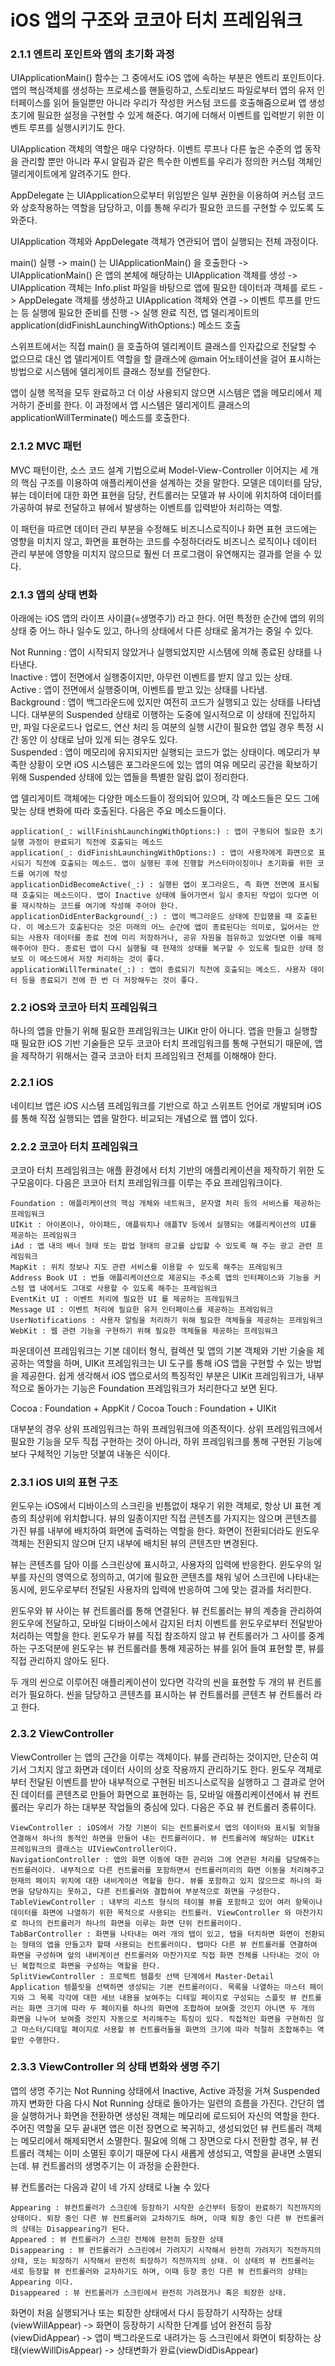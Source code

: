 # iOS 앱의 구조와 코코아 터치 프레임워크

### 2.1.1 엔트리 포인트와 앱의 초기화 과정

UIApplicationMain() 함수는 그 중에서도 iOS 앱에 속하는 부분은 엔트리 포인트이다. 앱의 핵심객체를 생성하는 프로세스를 핸들링하고, 스토리보드 파일로부터 앱의 유저 인터페이스를 읽어 들일뿐만 아니라 우리가 작성한 커스텀 코드를 호출해줌으로써 앱 생성 초기에 필요한 설정을 구현할 수 있게 해준다. 여기에 더해서 이벤트를 입력받기 위한 이벤트 루프를 실행시키기도 한다. 

UIApplication 객체의 역할은 매우 다양하다. 이벤트 루프나 다른 높은 수준의 앱 동작을 관리할 뿐만 아니라 푸시 알림과 같은 특수한 이벤트를 우리가 정의한 커스텀 객체인 델리게이트에게 알려주기도 한다. 

AppDelegate 는 UIApplication으로부터 위임받은 일부 권한을 이용하여 커스텀 코드와 상호작용하는 역할을 담당하고, 이를 통해 우리가 필요한 코드를 구현할 수 있도록 도와준다.

UIApplication 객체와 AppDelegate 객체가 연관되어 앱이 실행되는 전체 과정이다.

main() 실행 -> main() 는 UIApplicationMain() 을 호출한다 -> UIApplicationMain() 은 앱의 본체에 해당하는 UIApplication 객체를 생성 -> UIApplication 객체는 Info.plist 파일을 바탕으로 앱에 필요한 데이터과 객체를 로드 -> AppDelegate 객체를 생성하고 UIApplication 객체와 연결 -> 이벤트 루프를 만드는 등 실행에 필요한 준비를 진행 -> 실행 완료 직전, 앱 델리게이트의 application(didFinishLaunchingWithOptions:) 메소드 호출

스위프트에서는 직접 main() 을 호출하여 델리케이트 클래스를 인자값으로 전달할 수 없으므로 대신 앱 델리게이트 역할을 할 클래스에 @main 어노테이션을 걸어 표시하는 방법으로 시스템에 델리게이트 클래스 정보를 전달한다. 

앱이 실행 목적을 모두 완료하고 더 이상 사용되지 않으면 시스템은 앱을 메모리에서 제거하기 준비를 한다. 이 과정에서 앱 시스템은 델리게이트 클래스의 applicationWillTerminate() 메소드를 호출한다. 

 ### 2.1.2 MVC 패턴
 
 MVC 패턴이란, 소스 코드 설계 기법으로써 Model-View-Controller 이어지는 세 개의 핵심 구조를 이용하여 애플리케이션을 설계하는 것을 말한다. 모델은 데이터를 담당, 뷰는 데이터에 대한 화면 표현을 담당, 컨트롤러는 모델과 뷰 사이에 위치하여 데이터를 가공하여 뷰로 전달하고 뷰에서 발생하는 이벤트를 입력받아 처리하는 역할.
 
 이 패턴을 따르면 데이터 관리 부분을 수정해도 비즈니스로직이나 화면 표현 코드에는 영향을 미치지 않고, 화면을 표현하는 코드를 수정하더라도 비즈니스 로직이나 데이터 관리 부분에 영향을 미치지 않으므로 훨씬 더 프로그램이 유연해지는 결과를 얻을 수 있다.
 
 ### 2.1.3 앱의 상태 변화
 
아래에는 iOS 앱의 라이프 사이클(=생명주기) 라고 한다. 어떤 특정한 순간에 앱의 위의 상태 중 어느 하나 일수도 있고, 하나의 상태에서 다른 상태로 옮겨가는 중일 수 있다.

Not Running : 앱이 시작되지 않았거나 실행되었지만 시스템에 의해 종료된 상태를 나타낸다.  
Inactive : 앱이 전면에서 실행중이지만, 아무런 이벤트를 받지 않고 있는 상태.  
Active : 앱이 전면에서 실행중이며, 이벤트를 받고 있는 상태를 나타냄.  
Background : 앱이 백그라운드에 있지만 여전히 코드가 실행되고 있는 상태를 나타냅니다. 대부분의 Suspended 상태로 이행하는 도중에 일시적으로 이 상태에 진입하지만, 파일 다운로드나 업로드, 연산 처리 등 여분의 실행 시간이 필요한 앱일 경우 특정 시간 동안 이 상태로 남아 있게 되는 경우도 있다.  
Suspended : 앱이 메모리에 유지되지만 실행되는 코드가 없는 상태이다. 메모리가 부족한 상황이 오면 iOS 시스템은 포그라운드에 있는 앱의 여유 메모리 공간을 확보하기 위해 Suspended 상태에 있는 앱들을 특별한 알림 없이 정리한다. 

앱 델리게이트 객체에는 다양한 메소드들이 정의되어 있으며, 각 메소드들은 모드 그에 맞는 상태 변화에 따라 호출된다. 다음은 주요 메소드들이다.

    application(_: willFinishLaunchingWithOptions:) : 앱이 구동되어 필요한 초기 실행 과정이 완료되기 직전에 호출되는 메소드 
    application(_: didFinishLaunchingWithOptions:) : 앱이 사용자에게 화면으로 표시되기 직전에 호출되는 메소드. 앱이 실행된 후에 진행할 커스터마이징이나 초기화를 위한 코드를 여기에 작성 
    applicationDidBecomeActive(_:) : 실행된 앱이 포그라운드, 즉 화면 전면에 표시될 때 호출되는 메소드이다. 앱이 Inactive 상태에 들어가면서 일시 중지된 작업이 있다면 이를 재시작하는 코드를 여기에 작성해 주어야 한다.  
    applicationDidEnterBackground(_:) : 앱이 백그라운드 상태에 진입했을 때 호출된다. 이 메소드가 호출된다는 것은 미래의 어느 순간에 앱이 종료된다는 의미로, 잃어서는 안 되는 사용자 데이터를 종료 전에 미리 저장하거나, 공유 자원을 점유하고 있었다면 이를 해제해주어야 한다. 종료된 앱이 다시 실행될 때 현재의 상태를 복구할 수 있도록 필요한 상태 정보도 이 메소드에서 저장 처리하는 것이 좋다. 
    applicationWillTerminate(_:) : 앱이 종료되기 직전에 호출되는 메소드. 사용자 데이터 등을 종료되기 전에 한 번 더 저장해두는 것이 좋다.

### 2.2 iOS와 코코아 터치 프레임워크

하나의 앱을 만들기 위해 필요한 프레임워크는 UIKit 만이 아니다. 앱을 만들고 실행할 때 필요한 iOS 기반 기술들은 모두 코코아 터치 프레임워크를 통해 구현되기 때문에, 앱을 제작하기 위해서는 결국 코코아 터치 프레임워크 전체를 이해해야 한다.

### 2.2.1 iOS

네이티브 앱은 iOS 시스템 프레임워크를 기반으로 하고 스위프트 언어로 개발되며 iOS 를 통해 직접 실행되는 앱을 말한다. 비교되는 개념으로 웹 앱이 있다. 

### 2.2.2 코코아 터치 프레임워크

코코아 터치 프레임워크는 애플 환경에서 터치 기반의 애플리케이션을 제작하기 위한 도구모음이다. 다음은 코코아 터치 프레임워크를 이루는 주요 프레임워크이다.

    Foundation : 애플리케이션의 핵심 개체와 네트워크, 문자열 처리 등의 서비스를 제공하는 프레임워크
    UIKit : 아이폰이나, 아이패드, 애플워치나 애플TV 등에서 실행되는 애플리케이션의 UI를 제공하는 프레임워크
    iAd : 앱 내의 배너 형태 또는 팝업 형태의 광고를 삽입할 수 있도록 해 주는 광고 관련 프레임워크
    MapKit : 위치 정보나 지도 관련 서비스를 이용할 수 있도록 해주는 프레임워크
    Address Book UI : 번들 애플리케이션으로 제공되는 주소록 앱의 인터페이스와 기능을 커스텀 앱 내에서도 그대로 사용할 수 있도록 해주는 프레임워크
    EventKit UI : 이벤트 처리에 필요한 UI 를 제공하는 프레임워크
    Message UI : 이벤트 처리에 필요한 유저 인터페이스를 제공하는 프레임워크
    UserNotifications : 사용자 알림을 처리하기 위해 필요한 객체들을 제공하는 프레임워크
    WebKit : 웹 관련 기능을 구현하기 위해 필요한 객체들을 제공하는 프레임워크
    
파운데이션 프레임워크는 기본 데이터 형식, 컬렉션 및 앱의 기본 객체와 기반 기술을 제공하는 역할을 하며, UIKit 프레임워크는 UI 도구를 통해 iOS 앱을 구현할 수 있는 방법을 제공한다. 쉽게 생각해서 iOS 앱으로서의 특징적인 부분은 UIKit 프레임워크가, 내부적으로 돌아가는 기능은 Foundation 프레임워크가 처리한다고 보면 된다. 

Cocoa : Foundation + AppKit / Cocoa Touch : Foundation + UIKit 

대부분의 경우 상위 프레임워크는 하위 프레임워크에 의존적이다. 상위 프레임워크에서 필요한 기능을 모두 직접 구현하는 것이 아니라, 하위 프레임워크를 통해 구현된 기능에 보다 구체적인 기능만 덧붙여 내놓은 식이다. 

### 2.3.1 iOS UI의 표현 구조

윈도우는 iOS에서 디바이스의 스크린을 빈틈없이 채우기 위한 객체로, 항상 UI 표현 계층의 최상위에 위치합니다. 뷰의 일종이지만 직접 콘텐츠를 가지지는 않으며 콘텐츠를 가진 뷰를 내부에 배치하여 화면에 출력하는 역할을 한다. 화면이 전환되더라도 윈도우 객체는 전환되지 않으며 단지 내부에 배치된 뷰의 콘텐츠만 변경된다. 

뷰는 콘텐츠를 담아 이를 스크린상에 표시하고, 사용자의 입력에 반응한다. 윈도우의 일부를 자신의 영역으로 정의하고, 여기에 필요한 콘텐츠를 채워 넣어 스크린에 나타내는 동시에, 윈도우로부터 전달된 사용자의 입력에 반응하여 그에 맞는 결과를 처리한다.

윈도우와 뷰 사이는 뷰 컨트롤러를 통해 연결된다. 뷰 컨트롤러는 뷰의 계층을 관리하여 윈도우에 전달하고, 모바일 디바이스에서 감지된 터치 이벤트를 윈도우로부터 전달받아 처리하는 역할을 한다. 윈도우가 뷰를 직접 참조하지 않고 뷰 컨트롤러가 그 사이를 중계하는 구조덕분에 윈도우는 뷰 컨트롤러를 통해 제공하는 뷰를 읽어 들여 표현할 뿐, 뷰를 직접 관리하지 않아도 된다.

두 개의 씬으로 이루어진 애플리케이션이 있다면 각각의 씬을 표현할 두 개의 뷰 컨트롤러가 필요하다. 씬을 담당하고 콘텐츠를 표시하는 뷰 컨트롤러를 콘텐츠 뷰 컨트롤러 라고 한다.

### 2.3.2 ViewController

ViewController 는 앱의 근간을 이루는 객체이다. 뷰를 관리하는 것이지만, 단순히 여기서 그치지 않고 화면과 데이터 사이의 상호 작용까지 관리하기도 한다. 윈도우 객체로부터 전달된 이벤트를 받아 내부적으로 구현된 비즈니스로직을 실행하고 그 결과로 얻어진 데이터를 콘텐츠로 만들어 화면으로 표현하는 등, 모바일 애플리케이션에서 뷰 컨트롤러는 우리가 하는 대부분 작업들의 중심에 있다. 다음은 주요 뷰 컨트롤러 종류이다.

    ViewController : iOS에서 가장 기본이 되는 컨트롤러로서 앱의 데이터와 표시될 외형을 연결해서 하나의 동적인 하면을 만들어 내는 컨트롤러이다. 뷰 컨트롤러에 해당하는 UIKit 프레임워크의 클래스는 UIViewController이다. 
    NavigationController : 앱의 화면 이동에 대한 관리와 그에 연관된 처리를 담당해주는 컨트롤러이다. 내부적으로 다른 컨트롤러를 포함하면서 컨트롤러끼리의 화면 이동을 처리해주고 현재의 페이지 위치에 대한 내비게이션 역할을 한다. 뷰를 포함하고 있지 않으므로 하나의 화면을 담당하지는 못하고, 다른 컨트롤러와 결합하여 부분적으로 화면을 구성한다. 
    TableViewController : 내부의 리스트 형식의 테이블 뷰를 포함하고 있어 여러 항목이나 데이터를 화면에 나열하기 위한 목적으로 사용되는 컨트롤러. ViewController 와 마찬가지로 하나의 컨트롤러가 하나의 화면을 이루는 화면 단위 컨트롤러이다. 
    TabBarController : 화면을 나타내는 여러 개의 탭이 있고, 탭을 터치하면 화면이 전환되는 형태의 앱을 만들고자 할때 사용되는 컨트롤러이다. 탭마다 다른 뷰 컨트롤러를 연결하여 화면을 구성하며 앞의 내비게이션 컨트롤러와 마찬가지로 직접 화면 전체를 나타내는 것이 아닌 복합적으로 화면을 구성하는 역할을 한다.  
    SplitViewController : 프로젝트 템플릿 선택 단계에서 Master-Detail Application 템플릿을 선택하면 생성되는 기본 컨트롤러이다. 목록을 나열하는 마스터 페이지와 그 목록 각각에 대한 세브 내용을 보여주는 디테일 페이지로 구성되는 스플릿 뷰 컨트롤러는 화면 크기에 따라 두 페이지를 하나의 화면에 조합하여 보여줄 것인지 아니면 두 개의 화면을 나누어 보여줄 것인지 자동으로 처리해주는 특징이 있다. 직접적인 화면을 구현하진 않고 마스터/디테일 페이지로 사용할 뷰 컨트롤러들을 화면의 크기에 따라 적절히 조합해주는 역할만 수행한다.
    
### 2.3.3 ViewController 의 상태 변화와 생명 주기

앱의 생명 주기는 Not Running 상태에서 Inactive, Active 과정을 거쳐 Suspended 까지 변화한 다음 다시 Not Running 상태로 돌아가는 일련의 흐름을 가진다. 간단히 앱을 실행하거나 화면을 전환하면 생성된 객체는 메모리에 로드되어 자신의 역할을 한다. 주어진 역할울 모두 끝내면 앱은 이전 장면으로 복귀하고, 생성되었던 뷰 컨트롤러 객체는 메모리에서 해제되면서 소멸한다. 필요에 의해 그 장면으로 다시 전환할 경우, 뷰 컨트롤러 객체는 이미 소멸된 후이기 때문에 다시 새롭게 생성되고, 역할을 끝내면 소멸되는데. 뷰 컨트롤러의 생명주기는 이 과정을 순환한다.

뷰 컨트롤러는 다음과 같이 네 가지 상태로 나눌 수 있다
    
    Appearing : 뷰컨트롤러가 스크린에 등장하기 시작한 순간부터 등장이 완료하기 직전까지의 상태이다. 퇴장 중인 다른 뷰 컨트롤러와 교차하기도 하며, 이때 퇴장 중인 다른 뷰 컨트롤러의 상태는 Disappearing가 된다. 
    Appeared : 뷰 컨트롤러가 스크린 전체에 완전히 등장한 상태  
    Disappearing : 뷰 컨트롤러가 스크린에서 가려지기 시작해서 완전히 가려지기 직전까지의 상태, 또는 퇴장하기 시작해서 완전히 퇴장하기 직전까지의 상태. 이 상태의 뷰 컨트롤러는 새로 등장할 뷰 컨트롤러와 교차하기도 하며, 이때 등장 중인 다른 뷰 컨트롤러의 상태는 Appearing 이다. 
    Disappeared : 뷰 컨트롤러가 스크린에서 완전히 가려졌거나 혹은 퇴장한 상태.

화면이 처음 실행되거나 또는 퇴장한 상태에서 다시 등장하기 시작하는 상태(viewWillAppear) -> 화면이 등장하기 시작한 단계를 넘어 완전히 등장(viewDidAppear) -> 앱이 백그라운드로 내려가는 등 스크린에서 화면이 퇴장하는 상태(viewWillDisAppear) -> 상태변화가 완료(viewDidDisAppear)

